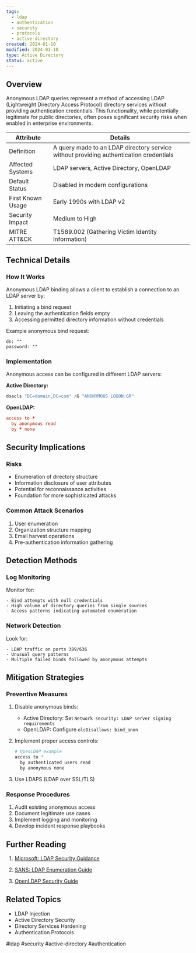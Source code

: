 ```yaml
---
tags:
  - ldap
  - authentication
  - security
  - protocols
  - active-directory
created: 2024-01-10
modified: 2024-01-10
type: Active Directory
status: active
---
```

## Overview
Anonymous LDAP queries represent a method of accessing LDAP (Lightweight Directory Access Protocol) directory services without providing authentication credentials. This functionality, while potentially legitimate for public directories, often poses significant security risks when enabled in enterprise environments.

| Attribute | Details |
|-----------|---------|
| Definition | A query made to an LDAP directory service without providing authentication credentials |
| Affected Systems | LDAP servers, Active Directory, OpenLDAP |
| Default Status | Disabled in modern configurations |
| First Known Usage | Early 1990s with LDAP v2 |
| Security Impact | Medium to High |
| MITRE ATT&CK | T1589.002 (Gathering Victim Identity Information) |
## Technical Details

### How It Works
Anonymous LDAP binding allows a client to establish a connection to an LDAP server by:
1. Initiating a bind request
2. Leaving the authentication fields empty
3. Accessing permitted directory information without credentials

Example anonymous bind request:
```ldap
dn: ""
password: ""
```

### Implementation
Anonymous access can be configured in different LDAP servers:

**Active Directory:**
```powershell
dsacls "DC=domain,DC=com" /G "ANONYMOUS LOGON:GR"
```

**OpenLDAP:**
```conf
access to *
  by anonymous read
  by * none
```

## Security Implications

### Risks
- Enumeration of directory structure
- Information disclosure of user attributes
- Potential for reconnaissance activities
- Foundation for more sophisticated attacks

### Common Attack Scenarios
1. User enumeration
2. Organization structure mapping
3. Email harvest operations
4. Pre-authentication information gathering

## Detection Methods

### Log Monitoring
Monitor for:
```
- Bind attempts with null credentials
- High volume of directory queries from single sources
- Access patterns indicating automated enumeration
```

### Network Detection
Look for:
```
- LDAP traffic on ports 389/636
- Unusual query patterns
- Multiple failed binds followed by anonymous attempts
```

## Mitigation Strategies

### Preventive Measures
1. Disable anonymous binds:
   - Active Directory: Set `Network security: LDAP server signing requirements`
   - OpenLDAP: Configure `olcDisallows: bind_anon`

2. Implement proper access controls:
   ```bash
   # OpenLDAP example
   access to *
     by authenticated users read
     by anonymous none
   ```

3. Use LDAPS (LDAP over SSL/TLS)

### Response Procedures
1. Audit existing anonymous access
2. Document legitimate use cases
3. Implement logging and monitoring
4. Develop incident response playbooks

## Further Reading

1. [Microsoft: LDAP Security Guidance](https://docs.microsoft.com/en-us/windows/security/threat-protection/security-policy-settings/network-security-ldap-server-signing-requirements)

2. [SANS: LDAP Enumeration Guide](https://www.sans.org/reading-room/whitepapers/testing/ldap-enumeration-33985)

3. [OpenLDAP Security Guide](https://www.openldap.org/doc/admin24/security.html)

## Related Topics
- LDAP Injection
- Active Directory Security
- Directory Services Hardening
- Authentication Protocols

#ldap #security #active-directory #authentication